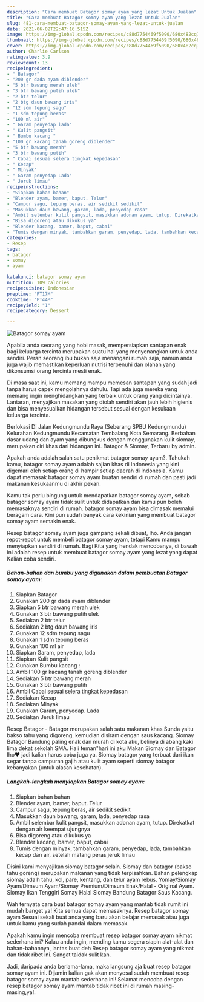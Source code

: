 ```yaml
---
description: "Cara membuat Batagor somay ayam yang lezat Untuk Jualan"
title: "Cara membuat Batagor somay ayam yang lezat Untuk Jualan"
slug: 481-cara-membuat-batagor-somay-ayam-yang-lezat-untuk-jualan
date: 2021-06-02T22:47:16.515Z
image: https://img-global.cpcdn.com/recipes/c88d7754469f5090/680x482cq70/batagor-somay-ayam-foto-resep-utama.jpg
thumbnail: https://img-global.cpcdn.com/recipes/c88d7754469f5090/680x482cq70/batagor-somay-ayam-foto-resep-utama.jpg
cover: https://img-global.cpcdn.com/recipes/c88d7754469f5090/680x482cq70/batagor-somay-ayam-foto-resep-utama.jpg
author: Charlie Carlson
ratingvalue: 3.9
reviewcount: 13
recipeingredient:
- " Batagor"
- "200 gr dada ayam diblender"
- "5 btr bawang merah ulek"
- "3 btr bawang putih ulek"
- "2 btr telur"
- "2 btg daun bawang iris"
- "12 sdm tepung sagu"
- "1 sdm tepung beras"
- "100 ml air"
- " Garam penyedap lada"
- " Kulit pangsit"
- " Bumbu kacang "
- "100 gr kacang tanah goreng diblender"
- "5 btr bawang merah"
- "3 btr bawang putih"
- " Cabai sesuai selera tingkat kepedasan"
- " Kecap"
- " Minyak"
- " Garam penyedap Lada"
- " Jeruk limau"
recipeinstructions:
- "Siapkan bahan bahan"
- "Blender ayam, bamer, baput. Telur"
- "Campur sagu, tepung beras, air sedikit sedikit"
- "Masukkan daun bawang, garam, lada, penyedap rasa"
- "Ambil selembar kulit pangsit, masukkan adonan ayam, tutup. Direkatkat dengan air keempat ujungnya"
- "Bisa digoreng atau dikukus ya"
- "Blender kacang, bamer, baput, cabai"
- "Tumis dengan minyak, tambahkan garam, penyedap, lada, tambahkan kecap dan air, setelah matang peras jeruk limau"
categories:
- Resep
tags:
- batagor
- somay
- ayam

katakunci: batagor somay ayam 
nutrition: 109 calories
recipecuisine: Indonesian
preptime: "PT17M"
cooktime: "PT44M"
recipeyield: "1"
recipecategory: Dessert

---
```



![Batagor somay ayam](https://img-global.cpcdn.com/recipes/c88d7754469f5090/680x482cq70/batagor-somay-ayam-foto-resep-utama.jpg)

Apabila anda seorang yang hobi masak, mempersiapkan santapan enak bagi keluarga tercinta merupakan suatu hal yang menyenangkan untuk anda sendiri. Peran seorang ibu bukan saja menangani rumah saja, namun anda juga wajib memastikan keperluan nutrisi terpenuhi dan olahan yang dikonsumsi orang tercinta mesti enak.

Di masa  saat ini, kamu memang mampu memesan santapan yang sudah jadi tanpa harus capek mengolahnya dahulu. Tapi ada juga mereka yang memang ingin menghidangkan yang terbaik untuk orang yang dicintainya. Lantaran, menyajikan masakan yang diolah sendiri akan jauh lebih higienis dan bisa menyesuaikan hidangan tersebut sesuai dengan kesukaan keluarga tercinta. 

Berlokasi Di Jalan Kedungmundu Raya (Seberang SPBU Kedungmundu) Kelurahan Kedungmundu Kecamatan Tembalang Kota Semarang. Berbahan dasar udang dan ayam yang dibungkus dengan menggunakan kulit siomay, merupakan ciri khas dari hidangan ini. Batagor &amp; Siomay, Terbaru by admin.

Apakah anda adalah salah satu penikmat batagor somay ayam?. Tahukah kamu, batagor somay ayam adalah sajian khas di Indonesia yang kini digemari oleh setiap orang di hampir setiap daerah di Indonesia. Kamu dapat memasak batagor somay ayam buatan sendiri di rumah dan pasti jadi makanan kesukaanmu di akhir pekan.

Kamu tak perlu bingung untuk mendapatkan batagor somay ayam, sebab batagor somay ayam tidak sulit untuk didapatkan dan kamu pun boleh memasaknya sendiri di rumah. batagor somay ayam bisa dimasak memalui beragam cara. Kini pun sudah banyak cara kekinian yang membuat batagor somay ayam semakin enak.

Resep batagor somay ayam juga gampang sekali dibuat, lho. Anda jangan repot-repot untuk membeli batagor somay ayam, tetapi Kamu mampu menyiapkan sendiri di rumah. Bagi Kita yang hendak mencobanya, di bawah ini adalah resep untuk membuat batagor somay ayam yang lezat yang dapat Kalian coba sendiri.

<!--inarticleads1-->

##### Bahan-bahan dan bumbu yang digunakan dalam pembuatan Batagor somay ayam:

1. Siapkan  Batagor
1. Gunakan 200 gr dada ayam diblender
1. Siapkan 5 btr bawang merah ulek
1. Gunakan 3 btr bawang putih ulek
1. Sediakan 2 btr telur
1. Sediakan 2 btg daun bawang iris
1. Gunakan 12 sdm tepung sagu
1. Gunakan 1 sdm tepung beras
1. Gunakan 100 ml air
1. Siapkan  Garam, penyedap, lada
1. Siapkan  Kulit pangsit
1. Gunakan  Bumbu kacang :
1. Ambil 100 gr kacang tanah goreng diblender
1. Sediakan 5 btr bawang merah
1. Gunakan 3 btr bawang putih
1. Ambil  Cabai sesuai selera tingkat kepedasan
1. Sediakan  Kecap
1. Sediakan  Minyak
1. Gunakan  Garam, penyedap. Lada
1. Sediakan  Jeruk limau


Resep Batagor - Batagor merupakan salah satu makanan khas Sunda yaitu bakso tahu yang digoreng, kemudian disiram dengan saus kacang. Siomay Batagor Bandung paling enak dan murah di kota aku, belinya di abang kaki lima dekat sekolah SMA. Haii teman&#34;hari ini aku Makan Siomay dan Batagor lho❤️ jadi kalian harus coba juga ya. Siomay batagor yang terbuat dari ikan segar tanpa campuran gajih atau kulit ayam seperti siomay batagor kebanyakan (untuk alasan kesehatan). 

<!--inarticleads2-->

##### Langkah-langkah menyiapkan Batagor somay ayam:

1. Siapkan bahan bahan
1. Blender ayam, bamer, baput. Telur
1. Campur sagu, tepung beras, air sedikit sedikit
1. Masukkan daun bawang, garam, lada, penyedap rasa
1. Ambil selembar kulit pangsit, masukkan adonan ayam, tutup. Direkatkat dengan air keempat ujungnya
1. Bisa digoreng atau dikukus ya
1. Blender kacang, bamer, baput, cabai
1. Tumis dengan minyak, tambahkan garam, penyedap, lada, tambahkan kecap dan air, setelah matang peras jeruk limau


Disini kami menyajikan siomay batagor selain. Siomay dan batagor (bakso tahu goreng) merupakan makanan yang tidak terpisahkan. Bahan pelengkap siomay adalh tahu, kol, pare, kentang, dan telur ayam rebus. Yomay/Siomay Ayam/Dimsum Ayam/Siomay Premium/Dimsum Enak/Halal - Original Ayam. Siomay Ikan Tenggiri Somay Halal Siomay Bandung Batagor Saus Kacang. 

Wah ternyata cara buat batagor somay ayam yang mantab tidak rumit ini mudah banget ya! Kita semua dapat memasaknya. Resep batagor somay ayam Sesuai sekali buat anda yang baru akan belajar memasak atau juga untuk kamu yang sudah pandai dalam memasak.

Apakah kamu ingin mencoba membuat resep batagor somay ayam nikmat sederhana ini? Kalau anda ingin, mending kamu segera siapin alat-alat dan bahan-bahannya, lantas buat deh Resep batagor somay ayam yang nikmat dan tidak ribet ini. Sangat taidak sulit kan. 

Jadi, daripada anda berlama-lama, maka langsung aja buat resep batagor somay ayam ini. Dijamin kalian gak akan menyesal sudah membuat resep batagor somay ayam mantab sederhana ini! Selamat mencoba dengan resep batagor somay ayam mantab tidak ribet ini di rumah masing-masing,ya!.

